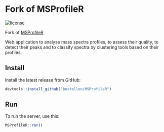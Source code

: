 # Fork of MSProfileR

<!-- badges: start -->
[![license](https://img.shields.io/badge/license-GPL%20%28%3E=%203%29-brightgreen.svg?style=flat)](https://www.gnu.org/licenses/gpl-3.0.html)
<!-- badges: end -->

Fork of [MSProfileR](https://github.com/Almeras-Lionel/MSProfileR)

Web application to analyse mass spectra profiles, to assess their quality, to detect their peaks and to classify spectra by clustering tools based on their profiles.

## Install

Install the latest release from GitHub:

```r
devtools::install_github("bestellon/MSProfileR")
```

## Run

To run the server, use this:

```r
MSProfileR::run()
```